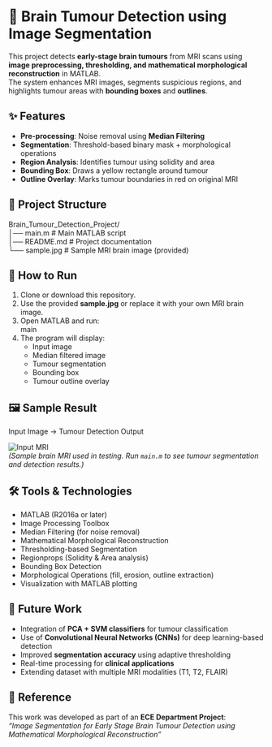 # 🧠 Brain Tumour Detection using Image Segmentation

This project detects **early-stage brain tumours** from MRI scans using **image preprocessing, thresholding, and mathematical morphological reconstruction** in MATLAB.  
The system enhances MRI images, segments suspicious regions, and highlights tumour areas with **bounding boxes** and **outlines**.

## ✨ Features
- **Pre-processing**: Noise removal using **Median Filtering**  
- **Segmentation**: Threshold-based binary mask + morphological operations  
- **Region Analysis**: Identifies tumour using solidity and area  
- **Bounding Box**: Draws a yellow rectangle around tumour  
- **Outline Overlay**: Marks tumour boundaries in red on original MRI  

## 📂 Project Structure
Brain_Tumour_Detection_Project/  
│── main.m          # Main MATLAB script  
│── README.md       # Project documentation    
└── sample.jpg      # Sample MRI brain image (provided)  

## 🚀 How to Run
1. Clone or download this repository.  
2. Use the provided **sample.jpg** or replace it with your own MRI brain image.  
3. Open MATLAB and run:  
   main  
4. The program will display:  
   - Input image  
   - Median filtered image  
   - Tumour segmentation  
   - Bounding box  
   - Tumour outline overlay  

## 🖼️ Sample Result
Input Image → Tumour Detection Output  

![Input MRI](./image/Sample.jpg)  
*(Sample brain MRI used in testing. Run `main.m` to see tumour segmentation and detection results.)*  

## 🛠️ Tools & Technologies
- MATLAB (R2016a or later)  
- Image Processing Toolbox  
- Median Filtering (for noise removal)  
- Mathematical Morphological Reconstruction  
- Thresholding-based Segmentation  
- Regionprops (Solidity & Area analysis)  
- Bounding Box Detection  
- Morphological Operations (fill, erosion, outline extraction)  
- Visualization with MATLAB plotting  

## 🔮 Future Work
- Integration of **PCA + SVM classifiers** for tumour classification  
- Use of **Convolutional Neural Networks (CNNs)** for deep learning-based detection  
- Improved **segmentation accuracy** using adaptive thresholding  
- Real-time processing for **clinical applications**  
- Extending dataset with multiple MRI modalities (T1, T2, FLAIR)  

## 📖 Reference
This work was developed as part of an **ECE Department Project**:  
*“Image Segmentation for Early Stage Brain Tumour Detection using Mathematical Morphological Reconstruction”*  


